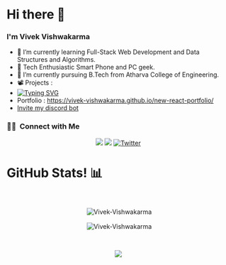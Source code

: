 <h1>Hi there 👋</h1>

### I'm Vivek Vishwakarma
- 🌱 I’m currently learning Full-Stack Web Development and Data Structures and Algorithms.
- 📲 Tech Enthusiastic Smart Phone and PC geek.
- 🔭 I’m currently pursuing B.Tech from Atharva College of Engineering.
- 📽️ Projects : 
- [![Typing SVG](https://readme-typing-svg.herokuapp.com?color=%2336BCF7&size=16&vCenter=true&lines=Vflix;News+App+Using+React;Discord+Bot;Notes+App;Weather+App;Music+Player;And+Many+More)](https://git.io/typing-svg)
- Portfolio : https://vivek-vishwakarma.github.io/new-react-portfolio/
- <a href="https://discord.com/oauth2/authorize?client_id=772837737141108737&permissions=1644906413303&scope=bot">Invite my discord bot</a>

### 🤝🏻 &nbsp;Connect with Me

<p align="center">
<a href="https://www.linkedin.com/in/vivek-vishwakarma-2172a519b/"><img src="https://img.shields.io/badge/-Vivek%20Vishwakarma-0077B5?style=flat&logo=Linkedin&logoColor=white"/></a>
<a href="mailto:vivek.vishwakarma10022002@gmail.com"><img src="https://img.shields.io/badge/-vivek-D14836?style=flat&logo=Gmail&logoColor=white"/></a>
<a href="https://twitter.com/VivekVish2002"><img alt="Twitter" title="VivekVish2002" src="https://img.shields.io/badge/-Twitter-1DA1F2?style=flat&logo=twitter&logoColor=white"/></a>
</p>

<h1>GitHub Stats! 📊</h1>
<Br>
  <p align="center">&nbsp;<img align="center" src="https://github-readme-stats.vercel.app/api?username=Vivek-Vishwakarma&show_icons=true&theme=dark" alt="Vivek-Vishwakarma" /></p>
  <p align="center">&nbsp;<img align="center" src="https://github-readme-stats.vercel.app/api/top-langs/?username=Vivek-Vishwakarma&theme=dark&exclude_repo=github-readme-stats&show_icons=true" alt="Vivek-Vishwakarma"/></p>
<Br>
<p align="center"><img src="https://spotify-github-profile.vercel.app/api/view?uid=0v84zva5pk0sjs2y3w749yn3b&cover_image=true&theme=novatorem&bar_color=53b14f&bar_color_cover=true"/></p>
